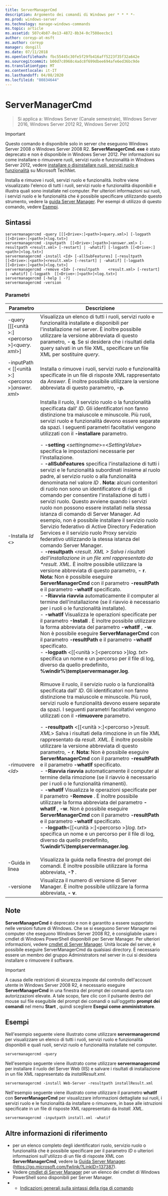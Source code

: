 ```yaml
---
title: ServerManagerCmd
description: Argomento dei comandi di Windows per * * * *-
ms.prod: windows-server
ms.technology: manage-windows-commands
ms.topic: article
ms.assetid: 507c4b87-8e13-4872-8b34-0c7508eecbc1
author: coreyp-at-msft
ms.author: coreyp
manager: dongill
ms.date: 07/11/2018
ms.openlocfilehash: fbc55445c30fe5f29fb416aff5223f35f32a642e
ms.sourcegitcommit: b00d7c8968c4adc8f699dbee694afe6ed36bc9de
ms.translationtype: MT
ms.contentlocale: it-IT
ms.lasthandoff: 04/08/2020
ms.locfileid: "80834644"
---
```

# <a name="servermanagercmd"></a>ServerManagerCmd

>Si applica a: Windows Server (Canale semestrale), Windows Server 2016, Windows Server 2012 R2, Windows Server 2012

> [!IMPORTANT]
> Questo comando è disponibile solo in server che eseguono Windows Server 2008 o Windows Server 2008 R2. **ServerManagerCmd. exe** è stato deprecato e non è disponibile in Windows Server 2012. Per informazioni su come installare o rimuovere ruoli, servizi ruolo e funzionalità in Windows Server 2012, vedere [installare o disinstallare ruoli, servizi ruolo e funzionalità](https://go.microsoft.com/fwlink/?LinkID=239563) su Microsoft TechNet.

Installa e rimuove i ruoli, servizi ruolo e funzionalità. Inoltre viene visualizzato l'elenco di tutti i ruoli, servizi ruolo e funzionalità disponibili e illustra quali sono installate nel computer. Per ulteriori informazioni sui ruoli, i servizi ruolo e le funzionalità che è possibile specificare utilizzando questo strumento, vedere la [guida Server Manager](https://go.microsoft.com/fwlink/?LinkID=137387). Per esempi di utilizzo di questo comando, vedere [Esempi](#BKMK_examples).

## <a name="syntax"></a>Sintassi
```
servermanagercmd -query [[[<Drive>:]<path>]<query.xml>] [-logpath   [[<Drive>:]<path>]<log.txt>]
servermanagercmd -inputpath  [[<Drive>:]<path>]<answer.xml> [-resultpath <result.xml> [-restart] | -whatif] [-logpath [[<Drive>:]<path>]<log.txt>]
servermanagercmd -install <Id> [-allSubFeatures] [-resultpath   [[<Drive>:]<path>]<result.xml> [-restart] | -whatif] [-logpath   [[<Drive>:]<path>]<log.txt>]
servermanagercmd -remove <Id> [-resultpath    <result.xml> [-restart] | -whatif] [-logpath  [[<Drive>:]<path>]<log.txt>]
servermanagercmd [-help | -?]
servermanagercmd -version
```

### <a name="parameters"></a>Parametri

|                   Parametro                    |                                                                                                                                                                                                                                                                                                                                                                                                                                                                                                                                                                                                                                                                                                                                                                                                                                                                                                                                                                Descrizione                                                                                                                                                                                                                                                                                                                                                                                                                                                                                                                                                                                                                                                                                                                                                                                                                                                                                                                                                                 |
|------------------------------------------------|--------------------------------------------------------------------------------------------------------------------------------------------------------------------------------------------------------------------------------------------------------------------------------------------------------------------------------------------------------------------------------------------------------------------------------------------------------------------------------------------------------------------------------------------------------------------------------------------------------------------------------------------------------------------------------------------------------------------------------------------------------------------------------------------------------------------------------------------------------------------------------------------------------------------------------------------------------------------------------------------------------------------------------------------------------------------------------------------------------------------------------------------------------------------------------------------------------------------------------------------------------------------------------------------------------------------------------------------------------------------------------------------------------------------------------------------------------------------------------------------------------------------------------------------------------------------------------------------------------------------------------------------------------------------------------------------------------------------------------------------------------------------------------------------------------------------------------------------------------------------------------------------------------------------------------------------|
|  -query [[[\<unità >:]\<percorso >]\<*query. xml*>]   |                                                                                                                                                                                                                                                                                                                                                                                                                                                                                                                                                                                                                                                                                                                                                                                                                                Visualizza un elenco di tutti i ruoli, servizi ruolo e funzionalità installate e disponibili per l'installazione nel server. È inoltre possibile utilizzare la versione abbreviata di questo parametro, **- q**. Se si desidera che i risultati della query salvati in un file XML, specificare un file XML per sostituire *query*.                                                                                                                                                                                                                                                                                                                                                                                                                                                                                                                                                                                                                                                                                                                                                                                                                                |
| -inputPath < [[\<unità >:]\<percorso >]*answer. xml*> |                                                                                                                                                                                                                                                                                                                                                                                                                                                                                                                                                                                                                                                                                                                                                                                                                                                                             Installa o rimuove i ruoli, servizi ruolo e funzionalità specificate in un file di risposte XML rappresentato da *Answer*. È inoltre possibile utilizzare la versione abbreviata di questo parametro, **-p.**                                                                                                                                                                                                                                                                                                                                                                                                                                                                                                                                                                                                                                                                                                                                                                                                                                                                             |
|                -Installa *Id* \<>                | Installa il ruolo, il servizio ruolo o la funzionalità specificata dall' *ID*. Gli identificatori non fanno distinzione tra maiuscole e minuscole. Più ruoli, servizi ruolo e funzionalità devono essere separate da spazi. I seguenti parametri facoltativi vengono utilizzati con il **-installare** parametro.<p>-    **-setting** \<*settingname*>=\<*SettingValue*> specifica le impostazioni necessarie per l'installazione.<br />-    **-allSubFeatures** specifica l'installazione di tutti i servizi e le funzionalità subordinati insieme al ruolo padre, al servizio ruolo o alla funzionalità denominata nel valore *ID* . **Nota:**     alcuni contenitori di ruolo non sono un identificatore di riga di comando per consentire l'installazione di tutti i servizi ruolo. Questo avviene quando i servizi ruolo non possono essere installati nella stessa istanza di comando di Server Manager. Ad esempio, non è possibile installare il servizio ruolo Servizio federativo di Active Directory Federation Services e il servizio ruolo Proxy servizio federativo utilizzando la stessa istanza del comando Server Manager.<br />-    **-resultpath** \<*result. XML > Salva i risultati dell'installazione in un file xml rappresentato da \*result. XML*. È inoltre possibile utilizzare la versione abbreviata di questo parametro, **- r**. **Nota:**     Non è possibile eseguire **ServerManagerCmd** con il parametro **-resultPath** e il parametro **-whatIf** specificato.<br />-    **-Riavvia riavvia** automaticamente il computer al termine dell'installazione (se il riavvio è necessario per i ruoli o le funzionalità installate).<br />-    **-whatIf** Visualizza le operazioni specificate per il parametro **-Install** . È inoltre possibile utilizzare la forma abbreviata del parametro **-whatIf** , **-w**. Non è possibile eseguire **ServerManagerCmd** con il parametro **-resultPath** e il parametro **-whatIf** specificato.<br />-    **-logpath** \<[[\<unità >:]\<percorso >]*log. txt*> specifica un nome e un percorso per il file di log, diverso da quello predefinito, **%windir%\temp\servermanager.log**. |
|                -rimuovere \<*Id*>                 |                                                                                                                                                                                                                                                                                                                                                                     Rimuove il ruolo, il servizio ruolo o la funzionalità specificata dall' *ID*. Gli identificatori non fanno distinzione tra maiuscole e minuscole. Più ruoli, servizi ruolo e funzionalità devono essere separate da spazi. I seguenti parametri facoltativi vengono utilizzati con il **-rimuovere** parametro.<p>-    **-resultpath** \<[[\<unità >:]\<percorso >]*result. XML*> Salva i risultati della rimozione in un file XML rappresentato da *result. XML*. È inoltre possibile utilizzare la versione abbreviata di questo parametro, **- r**. **Nota:**     Non è possibile eseguire **ServerManagerCmd** con il parametro **-resultPath** e il parametro **-whatIf** specificato.<br />-    **-Riavvia riavvia** automaticamente il computer al termine della rimozione (se il riavvio è necessario per i ruoli o le funzionalità rimanenti).<br />-    **-whatIf** Visualizza le operazioni specificate per il parametro **-Remove** . È inoltre possibile utilizzare la forma abbreviata del parametro **-whatIf** , **-w**. Non è possibile eseguire **ServerManagerCmd** con il parametro **-resultPath** e il parametro **-whatIf** specificato.<br />-    **-logpath**\<[[\<unità >:]\<percorso >]*log. txt*> specifica un nome e un percorso per il file di log, diverso da quello predefinito, **%windir%\temp\servermanager.log**.                                                                                                                                                                                                                                                                                                                                                                      |
|                     -Guida in linea                      |                                                                                                                                                                                                                                                                                                                                                                                                                                                                                                                                                                                                                                                                                                                                                                                                                                                                                                                            Visualizza la guida nella finestra del prompt dei comandi. È inoltre possibile utilizzare la forma abbreviata, **-?** .                                                                                                                                                                                                                                                                                                                                                                                                                                                                                                                                                                                                                                                                                                                                                                                                                                                                                                                            |
|                    -versione                    |                                                                                                                                                                                                                                                                                                                                                                                                                                                                                                                                                                                                                                                                                                                                                                                                                                                                                                                            Visualizza il numero di versione di Server Manager. È inoltre possibile utilizzare la forma abbreviata, **- v**.                                                                                                                                                                                                                                                                                                                                                                                                                                                                                                                                                                                                                                                                                                                                                                                                                                                                                                                            |

## <a name="remarks"></a>Note
**ServerManagerCmd** è deprecato e non è garantito a essere supportato nelle versioni future di Windows. Che se si eseguono Server Manager nei computer che eseguono Windows Server 2008 R2, è consigliabile usare i cmdlet di Windows PowerShell disponibili per Server Manager. Per ulteriori informazioni, vedere [cmdlet di Server Manager](https://go.microsoft.com/fwlink/?LinkID=137653).
Unità locale del server, è possibile eseguire ServerManagerCmd da qualsiasi directory. È necessario essere un membro del gruppo Administrators nel server in cui si desidera installare o rimuovere il software.

> [!IMPORTANT]
> A causa delle restrizioni di sicurezza imposte dal controllo dell'account utente in Windows Server 2008 R2, è necessario eseguire **ServerManagerCmd** in una finestra del prompt dei comandi aperta con autorizzazioni elevate. A tale scopo, fare clic con il pulsante destro del mouse sul file eseguibile del prompt dei comandi o sull'oggetto **prompt dei comandi** nel menu **Start** , quindi scegliere **Esegui come amministratore**.

## <a name="examples"></a><a name=BKMK_examples></a>Esempi
Nell'esempio seguente viene illustrato come utilizzare **servermanagercmd** per visualizzare un elenco di tutti i ruoli, servizi ruolo e funzionalità disponibili e quali ruoli, servizi ruolo e funzionalità installate nel computer.
```
servermanagercmd -query
```
Nell'esempio seguente viene illustrato come utilizzare **servermanagercmd** per installare il ruolo del Server Web (IIS) e salvare i risultati di installazione in un file XML rappresentato da *installResult.xml*.
```
servermanagercmd -install Web-Server -resultpath installResult.xml
```
Nell'esempio seguente viene illustrato come utilizzare il parametro **whatIf** con **ServerManagerCmd** per visualizzare informazioni dettagliate sui ruoli, i servizi ruolo e le funzionalità da installare o rimuovere, in base alle istruzioni specificate in un file di risposte XML rappresentato da *Install. XML*.
```
servermanagercmd -inputpath install.xml -whatif
```

## <a name="additional-references"></a>Altre informazioni di riferimento
-   per un elenco completo degli identificatori ruolo, servizio ruolo o funzionalità che è possibile specificare per il parametro *ID* o ulteriori informazioni sull'utilizzo di un file di risposte XML con **ServerManagerCmd**, vedere la [Guida Server Manager](https://go.microsoft.com/fwlink/?LinkID=137387). (https://go.microsoft.com/fwlink/?LinkID=137387).
-   Vedere [cmdlet di Server Manager](https://go.microsoft.com/fwlink/?LinkID=137653) per un elenco dei cmdlet di Windows PowerShell sono disponibili per Server Manager.
-   - [Indicazioni generali sulla sintassi della riga di comando](command-line-syntax-key.md)

